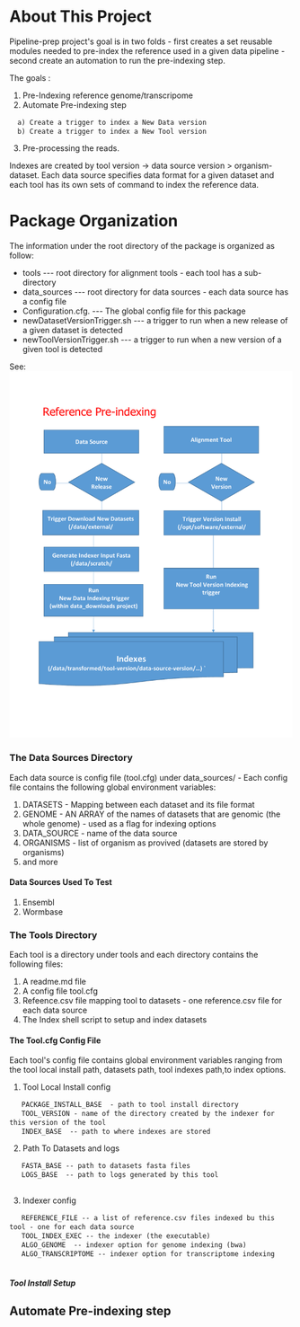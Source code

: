 # About This Project

Pipeline-prep project's goal is in two folds - first creates a set reusable modules needed to pre-index the reference 
used in a given data pipeline - second create an automation to run the pre-indexing step. 

The goals :
  1) Pre-Indexing reference genome/transcripome
  2) Automate Pre-indexing step
  ```
    a) Create a trigger to index a New Data version 
    b) Create a trigger to index a New Tool version 
  ```
  3) Pre-processing the reads.
  
Indexes are created by tool version -> data source version > organism-dataset. Each data source specifies
data format for a given dataset and each tool has its own sets of command to index the reference data.

# Package Organization

The information under the root directory of the package is organized as follow:

 * tools         --- root directory for alignment tools - each tool has a sub-directory
 * data_sources  --- root directory for data sources - each data source has a config file
 * Configuration.cfg.           --- The global config file for this package
 * newDatasetVersionTrigger.sh  --- a trigger to run when a new release of a given dataset is detected
 * newToolVersionTrigger.sh     --- a trigger to run when a new version of a given tool is detected
 
  See:
     [<img src="workflow.pdf">](workflow.pdf)

### The Data Sources Directory

Each data source is config file (tool.cfg) under data_sources/  - Each config file contains the following 
global environment variables:
  1) DATASETS - Mapping between each dataset and its file format 
  2) GENOME - AN ARRAY of the names of datasets that are genomic (the whole genome) - used as a flag for indexing options
  3) DATA_SOURCE - name of the data source
  4) ORGANISMS - list of organism as provived (datasets are stored by organisms)
  5) and more
  
#### Data Sources Used To Test
  1) Ensembl
  2) Wormbase
  
### The Tools Directory

Each tool is a directory under tools  and each directory contains the following files:

1)	A readme.md file
2)	A config file tool.cfg
3)	Refeence.csv file mapping tool to datasets - one reference.csv file for each data source
4)	The Index shell script to setup and index datasets

#### The Tool.cfg Config File
Each tool's config file contains global environment variables ranging from the tool local install path, datasets path,
tool indexes path,to index options.
  1) Tool Local Install config
  ```
     PACKAGE_INSTALL_BASE  - path to tool install directory
     TOOL_VERSION - name of the directory created by the indexer for this version of the tool
     INDEX_BASE  -- path to where indexes are stored
  ```
  2) Path To Datasets and logs
  ```
     FASTA_BASE -- path to datasets fasta files
     LOGS_BASE  -- path to logs generated by this tool
     
  ```
  3) Indexer config
  ```
     REFERENCE_FILE -- a list of reference.csv files indexed bu this tool - one for each data source
     TOOL_INDEX_EXEC -- the indexer (the executable)
     ALGO_GENOME  -- indexer option for genome indexing (bwa)
     ALGO_TRANSCRIPTOME -- indexer option for transcriptome indexing
     
  ```

##### Tool Install Setup



## Automate Pre-indexing step




